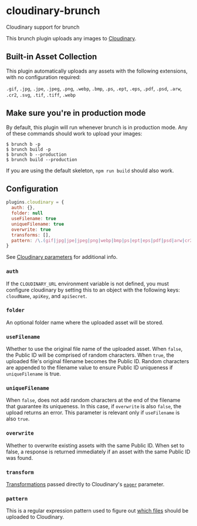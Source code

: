 # cloudinary-brunch

Cloudinary support for brunch

This brunch plugin uploads any images to [Cloudinary](https://cloudinary.com/).


## Built-in Asset Collection

This plugin automatically uploads any assets with the following extensions, with no configuration required:

`.gif`, `.jpg`, `.jpe`, `.jpeg`, `.png`, `.webp`, `.bmp`, `.ps`, `.ept`, `.eps`, `.pdf`, `.psd`, `.arw`, `.cr2`, `.svg`, `.tif`, `.tiff`, `.webp`


## Make sure you're in production mode

By default, this plugin will run whenever brunch is in production mode. Any of these commands should work to upload your images:

```
$ brunch b -p
$ brunch build -p
$ brunch b --production
$ brunch build --production
```

If you are using the default skeleton, `npm run build` should also work.

## Configuration

```js
plugins.cloudinary = {
  auth: {},
  folder: null
  useFilename: true
  uniqueFilename: true
  overwrite: true
  transforms: [],
  pattern: /\.(gif|jpg|jpe|jpeg|png|webp|bmp|ps|ept|eps|pdf|psd|arw|cr2|svg|tif|tiff|webp)$/
}
```

See [Cloudinary parameters](https://cloudinary.com/documentation/image_upload_api_reference#upload_optional_parameters) for additional info.

### `auth`

If the `CLOUDINARY_URL` environment variable is not defined, you must configure cloudinary by setting this to an object with the following keys: `cloudName`, `apiKey`, and `apiSecret`.

### `folder`

An optional folder name where the uploaded asset will be stored.

### `useFilename`

Whether to use the original file name of the uploaded asset. When `false`, the Public ID will be comprised of random characters. When `true`, the uploaded file's original filename becomes the Public ID. Random characters are appended to the filename value to ensure Public ID uniqueness if `uniqueFilename` is true.

### `uniqueFilename`

When `false`, does not add random characters at the end of the filename that guarantee its uniqueness. In this case, if `overwrite` is also `false`, the upload returns an error. This parameter is relevant only if `useFilename` is also `true`.

### `overwrite`

Whether to overwrite existing assets with the same Public ID. When set to false, a response is returned immediately if an asset with the same Public ID was found.

### `transform`

[Transformations](https://cloudinary.com/documentation/transformation_reference) passed directly to Cloudinary's [`eager`](https://cloudinary.com/documentation/image_upload_api_reference#examples) parameter.

### `pattern`

This is a regular expression pattern used to figure out [which files](https://cloudinary.com/documentation/image_transformations#supported_image_formats) should be uploaded to Cloudinary.
